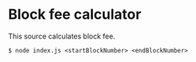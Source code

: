 # Block fee calculator

This source calculates block fee.

```
$ node index.js <startBlockNumber> <endBlockNumber>
```